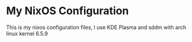 # My NixOS Configuration
This is my nixos configuration files, I use KDE Plasma and sddm with arch linux kernel 6.5.9
